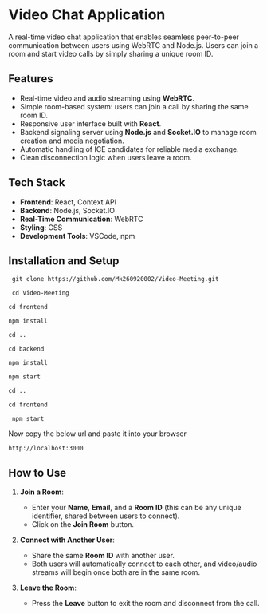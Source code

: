 # Video Chat Application

A real-time video chat application that enables seamless peer-to-peer communication between users using WebRTC and Node.js. Users can join a room and start video calls by simply sharing a unique room ID.  

## Features

- Real-time video and audio streaming using **WebRTC**.  
- Simple room-based system: users can join a call by sharing the same room ID.  
- Responsive user interface built with **React**.  
- Backend signaling server using **Node.js** and **Socket.IO** to manage room creation and media negotiation.  
- Automatic handling of ICE candidates for reliable media exchange.  
- Clean disconnection logic when users leave a room.  

## Tech Stack

- **Frontend**: React, Context API  
- **Backend**: Node.js, Socket.IO  
- **Real-Time Communication**: WebRTC  
- **Styling**: CSS  
- **Development Tools**: VSCode, npm  

## Installation and Setup


   ```
    git clone https://github.com/Mk260920002/Video-Meeting.git
  
   ```
   ```
    cd Video-Meeting
   ```
   ```
   cd frontend
   ```
   ```
   npm install
   ```
   ```
   cd ..
   ```
   ```
   cd backend
   ```
   ```
  npm install
  ```
  ```
  npm start
  ```
  ```
  cd ..
  ```
  ```
  cd frontend
 ```
 ```
  npm start
 ```
 Now copy the below url and paste it into your browser
 ```
 http://localhost:3000
 ```

## How to Use

1. **Join a Room**:
   - Enter your **Name**, **Email**, and a **Room ID** (this can be any unique identifier, shared between users to connect).
   - Click on the **Join Room** button.

2. **Connect with Another User**:
   - Share the same **Room ID** with another user.
   - Both users will automatically connect to each other, and video/audio streams will begin once both are in the same room.

3. **Leave the Room**:
   - Press the **Leave** button to exit the room and disconnect from the call.

